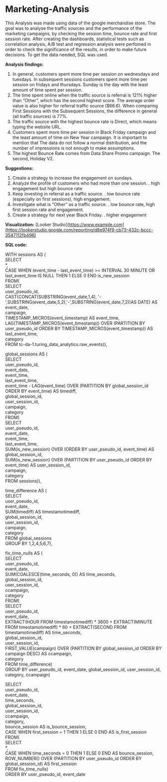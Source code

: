 # Marketing-Analysis

  This Analysis was made using data of the google merchandise store. The goal was to analyse the traffic sources and the performance of the marketing campaigns, by checking the session time, bounce rate and first session rate. After creating the dashboards, statistical tests such as correlation analysis, A/B test and regression analysis were perfomed in order to check the significance of the results, in order to make future decisions. To get the data needed, SQL was used.

**Analysis findings:**
  
  1. In general, customers spent more time per session on wednesdays and tuesdays. In subsequent sessions customers spent more time per session on fridays and thursdays. Sunday is the day with the least amount of time spent per session.
  2. The time spent online when the traffic source is referral is 121% higher than “Other”, which has the second highest score. The average order value is also higher for referral traffic source ($66.6). When comparing First Sessions with the Subsequent Sessions, the difference in general (all traffic sources) is 77%.
  3. The traffic source with the highest bounce rate is Direct, which means typing the website URL.
  5. Customers spent more time per session in Black Friday campaign and the least amount of time on New Year campaign. It is important to mention that The data do not follow a normal distribution, and the number of impressions is not enough to make assumptions.
  6. The highest Bounce Rate comes from Data Share Promo campaign. The second, Holiday V2.

**Suggestions:**

  1. Create a strategy to increase the engagement on sundays.
  3. Analyze the profile of customers who had more than one session.
       . high engagement but high bounce rate
  4. Keep investing in referral as a traffic source.
       . low bounce rate (especially on first sessions), high engagement.
  5. Investigate what is “Other” as a traffic source.
       . low bounce rate, high first session rate and engagement. 
  6. Create a strategy for next year Black Friday.
        . higher engagement


**Visualization:** 
[Looker Studio](https://www.example.com](https://lookerstudio.google.com/reporting/d8e974f9-cb73-432c-bccc-3547112fb496)


**SQL code:**

 WITH sessions AS (						
SELECT						
*,						
CASE WHEN (event_time - last_event_time) >= INTERVAL 30 MINUTE OR last_event_time IS NULL THEN 1 ELSE 0 END is_new_session						
FROM(						
SELECT						
user_pseudo_id,						
CAST(CONCAT(SUBSTRING(event_date,1,4), '-',SUBSTRING(event_date,5,2),'-',SUBSTRING(event_date,7,2))AS DATE) AS event_date,						
campaign,						
TIMESTAMP_MICROS(event_timestamp) AS event_time,						
LAG(TIMESTAMP_MICROS(event_timestamp)) OVER (PARTITION BY user_pseudo_id ORDER BY TIMESTAMP_MICROS(event_timestamp)) AS last_event_time,						
category						
FROM tc-da-1.turing_data_analytics.raw_events)),						
						
global_sessions AS (						
SELECT						
user_pseudo_id,						
event_date,						
event_time,						
last_event_time,						
event_time - LAG(event_time) OVER (PARTITION BY global_session_id ORDER BY event_time) AS timediff,						
global_session_id,						
user_session_id,						
campaign,						
category						
FROM(						
SELECT						
user_pseudo_id,						
event_date,						
event_time,						
last_event_time,						
SUM(is_new_session) OVER (ORDER BY user_pseudo_id, event_time) AS global_session_id,						
SUM(is_new_session) OVER (PARTITION BY user_pseudo_id ORDER BY event_time) AS user_session_id,						
campaign,						
category						
FROM sessions)),						
						
time_difference AS (						
SELECT						
user_pseudo_id,						
event_date,						
SUM(timediff) AS timestamotimediff,						
global_session_id,						
user_session_id,						
campaign,						
category						
FROM global_sessions						
GROUP BY 1,2,4,5,6,7),						
						
fix_time_nulls AS (						
SELECT						
user_pseudo_id,						
event_date,						
SUM(COALESCE(time_seconds, 0)) AS time_seconds,						
global_session_id,						
user_session_id,						
ccampaign,						
category						
FROM(						
SELECT						
user_pseudo_id,						
event_date,						
EXTRACT(HOUR FROM timestamotimediff) * 3600 + EXTRACT(MINUTE FROM timestamotimediff) * 60 + EXTRACT(SECOND FROM timestamotimediff) AS time_seconds,						
global_session_id,						
user_session_id,						
FIRST_VALUE(campaign) OVER (PARTITION BY global_session_id ORDER BY campaign DESC) AS ccampaign,						
category						
FROM time_difference)						
GROUP BY user_pseudo_id, event_date, global_session_id, user_session_id, category, ccampaign)						
						
SELECT						
user_pseudo_id,						
event_date,						
time_seconds,						
global_session_id,						
user_session_id,						
ccampaign,						
category,						
bounce_session AS is_bounce_session,						
CASE WHEN first_session = 1 THEN 1 ELSE 0 END AS is_first_session						
FROM(						
SELECT						
*,						
CASE WHEN time_seconds = 0 THEN 1 ELSE 0 END AS bounce_session,						
ROW_NUMBER() OVER (PARTITION BY user_pseudo_id ORDER BY global_session_id) AS first_session						
FROM fix_time_nulls)						
ORDER BY user_pseudo_id, event_date						
